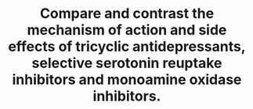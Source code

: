 ---
title: "Compare and contrast the mechanism of action and side effects of tricyclic antidepressants, selective serotonin reuptake inhibitors and monoamine oxidase inhibitors."
entityType: SAQ
exam: PEX
college: CICM
year: 2009
sitting: A
question: 21
passRate: 40
lo:
- "[[G2f2d]]"
EC_expectedDomains:
- "The antidepressant action is similar for each agent."
- "Initial increase in 5HT and NA, followed in 2-3 weeks by a down regulation or change in efficiency of 5HT transmission."
- "The agents produce elevated neurotransmitters via different mechanisms, either reuptake blockade or enzyme inhibition."
- "MAOIs can be competitive or non-competitive."
- "Mention of the different neurotransmitters affected by each agent was required."
- "A description of significant side effects at therapeutic doses, and in overdose was expected with explanations provided."
- "These should have included - the anticholinergic effects and cardiotoxicity of TCAs, postural hypotension, the catecholamine, pethidine and tyramine related complications of MAOIs, and serotonin syndrome with SSRI/MAOI use and or overdose."
EC_extraCredit:
- "Good answers were in tabular format."
- "More marks were gained for mention that side effect profiles can be beneficial e.g. analgesic properties of TCAs, sedation with TCAs/ SSRIs and energizing benefits of SSRIs/SNRIs."
- "SSRI’s safety and efficacy have markedly reduced the use of MAOIs and to a lesser extent TCA’s.."
EC_errorsCommon: []
resources:
- "Stoelting p 398-407"
- "Katzung p 476-487"
---